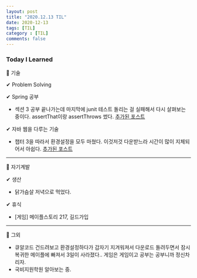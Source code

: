 ```yaml
---
layout: post
title: "2020.12.13 TIL"
date: 2020-12-13
tags: [TIL]
category : [TIL]
comments: false
---
```


### Today I Learned  

💎 기술  

✔ Problem Solving  

✔ Spring 공부  
- 섹션 3 공부 끝나가는데 마지막에 junit 테스트 돌리는 걸 실패해서 다시 살펴보는 중이다. assertThat이랑 assertThrows 썼다. [추가된 포스트](https://joomal.github.io//Spring-3/)

✔ 자바 웹을 다루는 기술
-  챕터 3을 따라서 환경설정을 모두 마쳤다. 이것저것 다운받느라 시간이 많이 지체되어서 아쉽다. [추가된 포스트](https://joomal.github.io//java-web-skills-1/)

---
💎 자기계발  

✔ 생산  
-  닭가슴살 저녁으로 먹었다.

✔ 휴식  
- [게임] 메이플스토리 217, 길드가입

---
💎 그외  
- 큐알코드 건드려보고 환경설정하다가 갑자기 지겨워져서 다운로드 돌려두면서 잠시 복귀한 메이플에 빠져서 3일이 사라졌다.. 게임은 게임이고 공부는 공부니까 정신차리자.
- 국비지원학원 알아보는 중.
